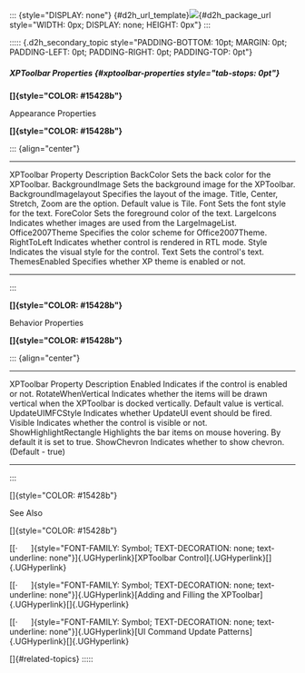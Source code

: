 ::: {style="DISPLAY: none"}
[](ms-xhelp:///?Id=d2h_url_template){#d2h_url_template}![](!package_url!){#d2h_package_url style="WIDTH: 0px; DISPLAY: none; HEIGHT: 0px"}
:::

::::: {.d2h_secondary_topic style="PADDING-BOTTOM: 10pt; MARGIN: 0pt; PADDING-LEFT: 0pt; PADDING-RIGHT: 0pt; PADDING-TOP: 0pt"}
##### XPToolbar Properties {#xptoolbar-properties style="tab-stops: 0pt"}

**[]{style="COLOR: #15428b"}** 

Appearance Properties

**[]{style="COLOR: #15428b"}** 

::: {align="center"}
  ----------------------- --------------------------------------------------------------------------------------------------------
  XPToolbar Property      Description
  BackColor               Sets the back color for the XPToolbar.
  BackgroundImage         Sets the background image for the XPToolbar.
  BackgroundImagelayout   Specifies the layout of the image. Title, Center, Stretch, Zoom are the option. Default value is Tile.
  Font                    Sets the font style for the text.
  ForeColor               Sets the foreground color of the text.
  LargeIcons              Indicates whether images are used from the LargeImageList.
  Office2007Theme         Specifies the color scheme for Office2007Theme.
  RightToLeft             Indicates whether control is rendered in RTL mode.
  Style                   Indicates the visual style for the control.
  Text                    Sets the control\'s text.
  ThemesEnabled           Specifies whether XP theme is enabled or not.
  ----------------------- --------------------------------------------------------------------------------------------------------
:::

**[]{style="COLOR: #15428b"}** 

Behavior Properties

**[]{style="COLOR: #15428b"}** 

::: {align="center"}
  ------------------------ ------------------------------------------------------------------------------------------------------------------------
  XPToolbar Property       Description
  Enabled                  Indicates if the control is enabled or not.
  RotateWhenVertical       Indicates whether the items will be drawn vertical when the XPToolbar is docked vertically. Default value is vertical.
  UpdateUIMFCStyle         Indicates whether UpdateUI event should be fired.
  Visible                  Indicates whether the control is visible or not.
  ShowHighlightRectangle   Highlights the bar items on mouse hovering. By default it is set to true.
  ShowChevron              Indicates whether to show chevron. (Default - true)
  ------------------------ ------------------------------------------------------------------------------------------------------------------------
:::

[]{style="COLOR: #15428b"} 

See Also

[]{style="COLOR: #15428b"} 

[[·      ]{style="FONT-FAMILY: Symbol; TEXT-DECORATION: none; text-underline: none"}]{.UGHyperlink}[XPToolbar Control]{.UGHyperlink}[]{.UGHyperlink}

[[·      ]{style="FONT-FAMILY: Symbol; TEXT-DECORATION: none; text-underline: none"}]{.UGHyperlink}[Adding and Filling the XPToolbar]{.UGHyperlink}[]{.UGHyperlink}

[[·      ]{style="FONT-FAMILY: Symbol; TEXT-DECORATION: none; text-underline: none"}]{.UGHyperlink}[UI Command Update Patterns]{.UGHyperlink}[]{.UGHyperlink}

[]{#related-topics}
:::::
